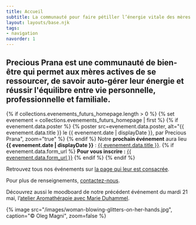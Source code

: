 ```yaml
---
title: Accueil
subtitle: La communauté pour faire pétiller l’énergie vitale des mères actives
layout: layouts/base.njk
tags:
- navigation
navorder: 1
---
```


## Precious Prana est une communauté de bien-être qui permet aux mères actives de se ressourcer, de savoir auto-gérer leur énergie et réussir l'équilibre entre vie personnelle, professionnelle et familiale.

{% if collections.evenements_futurs_homepage.length > 0 %}
  {% set evenement = collections.evenements_futurs_homepage | first %}
  {% if evenement.data.poster %}
{% poster src=evenement.data.poster, alt="{{ evenement.data.title }} le {{ evenement.date | displayDate }}, par Precious Prana", zoom="true" %}
  {% endif %}
Notre <strong>prochain événement</strong> aura lieu <strong>{{ evenement.date | displayDate }}</strong> : <a href="{{ evenement.url }}">{{ evenement.data.title }}</a>.
  {% if evenement.data.form_url %}
<strong>Pour vous inscrire :</strong> <a href="{{ evenement.data.form_url }}">{{ evenement.data.form_url }}</a>
  {% endif %}
{% endif %}

Retrouvez tous nos événements sur [la page qui leur est consacrée](/evenements/).

Pour plus de renseignements, [contactez-nous](/contact/).

Découvrez aussi le moodboard de notre précédent événement du mardi 21 mai, l’[atelier Aromathérapie avec Marie Duhammel](/evenements/2019/05/21/atelier-aromatherapie/).

{% image src="/images/woman-blowing-glitters-on-her-hands.jpg", caption="© Oleg Magni", zoom=false %}